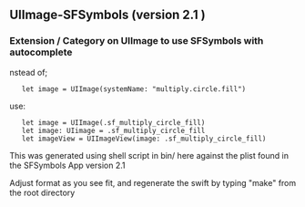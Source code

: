 
## UIImage-SFSymbols (version 2.1 )

### Extension / Category on UIImage to use SFSymbols with autocomplete 


nstead of;


       let image = UIImage(systemName: "multiply.circle.fill")

       
use:

       let image = UIImage(.sf_multiply_circle_fill)
       let image: UIimage = .sf_multiply_circle_fill
       let imageView = UIImageView(image: .sf_multiply_circle_fill) 



This was generated using shell script in bin/ here against the plist found in the SFSymbols App version 2.1

Adjust format  as you see fit, and regenerate the swift by typing "make" from the root directory 


